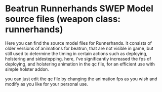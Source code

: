 # Beatrun Runnerhands SWEP Model source files (weapon class: runnerhands)

Here you can find the source model files for Runnerhands. It consists of older versions of animations for beatrun, that are not visible in game, but still used to determine the timing in certain actions such as deploying, holstering and sidestepping. here, i've significantly increased the fps of deploying, and holstering animation in the qc file, for an efficient use with simple holster addon.


you can just edit the qc file by changing the animation fps as you wish and modify as you like for your personal use.
